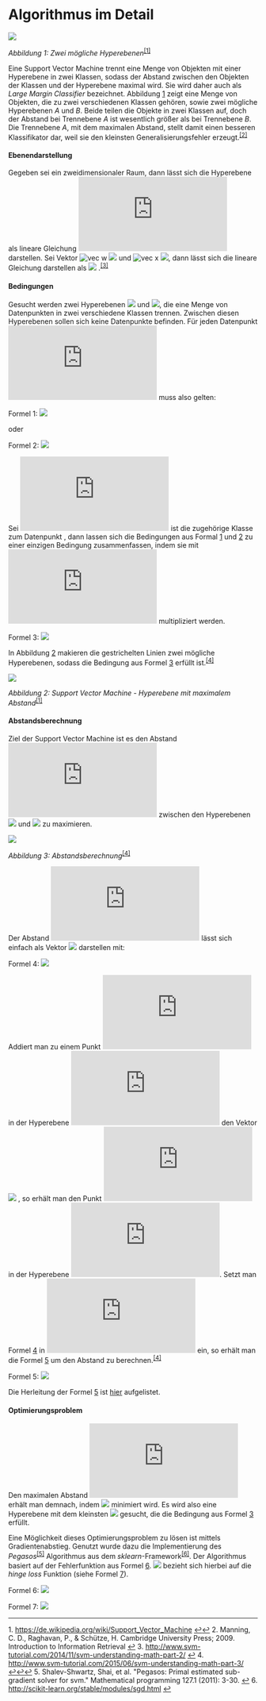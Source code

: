 # Algorithmus im Detail


![](https://upload.wikimedia.org/wikipedia/commons/thumb/f/f2/Svm_intro.svg/232px-Svm_intro.svg.png)

*<a name="fig:svm2">Abbildung 1: </a>Zwei mögliche Hyperebenen*<sup id="fn1_1">[[1]](#fn1)</sup>

Eine Support Vector Machine trennt eine Menge von Objekten mit einer Hyperebene in zwei Klassen, sodass der Abstand zwischen den Objekten der Klassen und der Hyperebene maximal wird. Sie wird daher auch als *Large Margin Classifier* bezeichnet. Abbildung [1](#fig:svm2) zeigt eine Menge von Objekten, die zu zwei verschiedenen Klassen gehören, sowie zwei mögliche Hyperebenen *A* und *B*. Beide teilen die Objekte in zwei Klassen auf, doch der Abstand bei Trennebene *A* ist wesentlich größer als bei Trennebene *B*. Die Trennebene *A*, mit dem maximalen Abstand, stellt damit einen besseren Klassifikator dar, weil sie den kleinsten Generalisierungsfehler erzeugt.<sup id="fn2_1">[[2]](#fn2)</sup>

#### Ebenendarstellung

Gegeben sei ein zweidimensionaler Raum, dann lässt sich die Hyperebene als lineare Gleichung ![y = a*x+b](https://latex.codecogs.com/gif.latex?$y&space;=&space;a*x&plus;b$) darstellen. Sei Vektor ![vec w](https://latex.codecogs.com/gif.latex?\vec{w}) ![](https://latex.codecogs.com/gif.latex?=\begin{pmatrix}&space;-a&space;\\&space;1\end{pmatrix}) und ![vec x](https://latex.codecogs.com/gif.latex?\vec{x}) ![](https://latex.codecogs.com/gif.latex?=\begin{pmatrix}&space;x&space;\\&space;y\end{pmatrix}),
dann lässt sich die lineare Gleichung darstellen als ![](https://latex.codecogs.com/gif.latex?y-ax&plus;b&space;=&space;\vec{w}^T\vec{x}&plus;b&space;=&space;0) .<sup id="fn3_1">[[3]](#fn3)</sup>

#### Bedingungen

Gesucht werden zwei Hyperebenen ![](https://latex.codecogs.com/gif.latex?\vec{w}^T\vec{x}&space;=&space;-1) und ![](https://latex.codecogs.com/gif.latex?\vec{w}^T\vec{x}&space;=&space;1), die eine Menge von Datenpunkten in zwei verschiedene Klassen trennen. Zwischen diesen Hyperebenen sollen sich keine Datenpunkte befinden.
Für jeden Datenpunkt ![](https://latex.codecogs.com/gif.latex?x_i) muss also gelten:

<a name="eq:constraint1">Formel 1: </a> ![](https://latex.codecogs.com/gif.latex?\vec{w}^T\vec{x_i}&space;&plus;&space;b&space;\geq&space;1\&space;\text{f\"ur&space;}&space;\vec{x_i}&space;\text{&space;aus&space;Klasse&space;}1)

oder

<a name="eq:constraint2">Formel 2: </a> ![](https://latex.codecogs.com/gif.latex?\vec{w}^T\vec{x_i}&space;&plus;&space;b&space;\leq&space;-1&space;\text{&space;f\"ur&space;}&space;\vec{x_i}&space;\text{&space;aus&space;Klasse}&space;-1)

Sei ![](https://latex.codecogs.com/gif.latex?y_i) ist die zugehörige Klasse zum Datenpunkt [](https://latex.codecogs.com/gif.latex?x_i), dann lassen sich die Bedingungen aus Formal [1](#eq:constraint1) und [2](#eq:constraint2) zu einer einzigen Bedingung zusammenfassen, indem sie mit ![](https://latex.codecogs.com/gif.latex?y_i) multipliziert werden.

<a name="eq:constraint3">Formel 3: </a> ![](https://latex.codecogs.com/gif.latex?y_i(\vec{w}\cdot\vec{x_i}&space;&plus;&space;b)&space;\geq&space;1\;\text{f\"ur}&space;1\leq&space;i&space;\leq&space;n)

In Abbildung [2](#fig:svm1) makieren die gestrichelten Linien zwei mögliche Hyperebenen, sodass die Bedingung aus Formel [3](#eq:constraint3) erfüllt ist.<sup id="fn4_1">[[4]](#fn4)</sup>

![](https://upload.wikimedia.org/wikipedia/commons/thumb/2/2a/Svm_max_sep_hyperplane_with_margin.png/445px-Svm_max_sep_hyperplane_with_margin.png)

*<a name="fig:svm1">Abbildung 2: </a>Support Vector Machine - Hyperebene mit maximalem Abstand*<sup id="fn1_2">[[1]](#fn1)</sup>

#### Abstandsberechnung

Ziel der Support Vector Machine ist es den Abstand ![](https://latex.codecogs.com/gif.latex?m) zwischen den Hyperebenen ![](https://latex.codecogs.com/gif.latex?H_0:&space;\vec{w}^T\vec{x}&space;=&space;-1) und ![](https://latex.codecogs.com/gif.latex?H_1:&space;\vec{w}^T\vec{x}&space;=&space;1) zu maximieren.


![](https://www.svm-tutorial.com/wp-content/uploads/2015/06/svm_margin_demonstration_7.png)

*<a name="fig:svmmargin">Abbildung 3: </a>Abstandsberechnung*<sup id="fn4_2">[[4]](#fn4)</sup>

Der Abstand ![](https://latex.codecogs.com/gif.latex?m) lässt sich einfach als Vektor ![](https://latex.codecogs.com/gif.latex?\vec{k}) darstellen mit:

<a name="eq:marginvector">Formel 4: </a> ![](https://latex.codecogs.com/gif.latex?\vec{k}=m\frac{\vec{w}}{\|\vec{w}\|})

Addiert man zu einem Punkt ![](https://latex.codecogs.com/gif.latex?x_0) in der Hyperebene ![](https://latex.codecogs.com/gif.latex?H_0) den Vektor ![](https://latex.codecogs.com/gif.latex?\vec{k}) , so erhält man den Punkt ![](https://latex.codecogs.com/gif.latex?z_0) in der Hyperebene ![](https://latex.codecogs.com/gif.latex?H_1).
Setzt man Formel [4](#eq:marginvector) in ![](https://latex.codecogs.com/gif.latex?H_1) ein, so erhält man die Formel [5](#eq:margin) um den Abstand zu berechnen.<sup id="fn4_3">[[4]](#fn4)</sup>

<a name="eq:margin">Formel 5: </a> ![](https://latex.codecogs.com/gif.latex?m&space;=&space;\frac{2}{\|\vec{w}\|})

Die Herleitung der Formel [5](#eq:margin) ist [hier](Herleitung_SVM_Abstand.md) aufgelistet.

#### Optimierungsproblem

Den maximalen Abstand ![](https://latex.codecogs.com/gif.latex?m) erhält man demnach, indem ![](https://latex.codecogs.com/gif.latex?\|\vec{w}\|) minimiert wird.
Es wird also eine Hyperebene mit dem kleinsten ![](https://latex.codecogs.com/gif.latex?\|\vec{w}\|) gesucht, die die Bedingung aus Formel [3](#eq:constraint3) erfüllt.

Eine Möglichkeit dieses Optimierungsproblem zu lösen ist mittels Gradientenabstieg.
Genutzt wurde dazu die Implementierung des *Pegasos*<sup id="fn5_1">[[5]](#fn5)</sup> Algorithmus aus dem *sklearn*-Framework<sup id="fn6_1">[[6]](#fn6)</sup>. Der Algorithmus basiert auf der Fehlerfunktion aus Formel [6](#eq:svderrorfunc).
![](https://latex.codecogs.com/gif.latex?\ell_i) bezieht sich hierbei auf die *hinge loss* Funktion (siehe Formel [7](#eq:hingeloss)).

<a name="eq:svderrorfunc">Formel 6: </a> ![](https://latex.codecogs.com/gif.latex?E(\vec{w})&space;=&space;\lambda\frac{1}{2}&space;\left\|&space;\vec{w}&space;\right\|^2&space;&plus;&space;\frac{1}{n}&space;\sum_{i=1}^n&space;\ell_i(\langle&space;\vec{w},\vec{x}\rangle&space;&plus;&space;b))

<a name="eq:hingeloss">Formel 7: </a> ![](https://latex.codecogs.com/gif.latex?\max{\{0,1-y_i(\vec{w}^T\vec{x}&plus;b)}\})


___
<span id="fn1">1.</span> https://de.wikipedia.org/wiki/Support_Vector_Machine [↩](#fn1_1)[↩](#fn1_2)
<span id="fn2">2.</span> Manning, C. D., Raghavan, P., & Schütze, H. Cambridge University Press; 2009. Introduction to Information Retrieval [↩](#fn2_1)
<span id="fn3">3.</span> http://www.svm-tutorial.com/2014/11/svm-understanding-math-part-2/ [↩](#fn3_1)
<span id="fn4">4.</span> http://www.svm-tutorial.com/2015/06/svm-understanding-math-part-3/ [↩](#fn3_1)[↩](#fn3_2)[↩](#fn3_3)
<span id="fn5">5.</span> Shalev-Shwartz, Shai, et al. "Pegasos: Primal estimated sub-gradient solver for svm." Mathematical programming 127.1 (2011): 3-30. [↩](#fn5_1)
<span id="fn6">6.</span> http://scikit-learn.org/stable/modules/sgd.html [↩](#fn6_1)